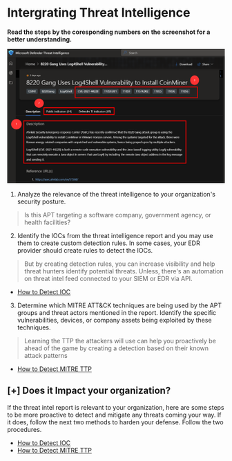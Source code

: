 # Intergrating Threat Intelligence

**Read the steps by the coresponding numbers on the screenshot for a better understanding.**

![image](https://github.com/nguyentimmy/Detection-Engineering/blob/main/2%20-%20Detect%20Current%20Attack%20Trends%20Using%20Threat%20Intelligence/Photos/MDTI.png)

1. Analyze the relevance of the threat intelligence to your organization's security posture.
  > Is this APT targeting a software company, government agency, or health facilities?

2. Identify the IOCs from the threat intelligence report and you may use them to create custom detection rules. In some cases, your EDR provider should create rules to detect the IOCs. 
> But by creating detection rules, you can increase visibility and help threat hunters identify potential threats.  Unless, there's an automation on threat intel feed connected to your SIEM or EDR via API.
- [How to Detect IOC](https://github.com/nguyentimmy/Detection-Engineering/blob/main/2%20-%20Detect%20Current%20Attack%20Trends%20Using%20Threat%20Intelligence/Detecting%20IOC.md)

3. Determine which MITRE ATT&CK techniques are being used by the APT groups and threat actors mentioned in the report. Identify the specific vulnerabilities, devices, or company assets being exploited by these techniques.
> Learning the TTP the attackers will use can help you proactively be ahead of the game by creating a detection based on their known attack patterns
- [How to Detect MITRE TTP](https://github.com/nguyentimmy/Detection-Engineering/blob/main/2%20-%20Detect%20Current%20Attack%20Trends%20Using%20Threat%20Intelligence/Detection%20on%20MITRE%20ATT%26CK%20Techniques.md)


## [+] Does it Impact your organization?
If the threat intel report is relevant to your organization, here are some steps to be more proactive to detect and mitigate any threats coming your way. If it does, follow the next two methods to harden your defense. Follow the two procedures.
- [How to Detect IOC](https://github.com/nguyentimmy/Detection-Engineering/blob/main/2%20-%20Detect%20Current%20Attack%20Trends%20Using%20Threat%20Intelligence/Detecting%20IOC.md)
- [How to Detect MITRE TTP](https://github.com/nguyentimmy/Detection-Engineering/blob/main/2%20-%20Detect%20Current%20Attack%20Trends%20Using%20Threat%20Intelligence/Detection%20on%20MITRE%20ATT%26CK%20Techniques.md)
